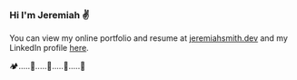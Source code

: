 ### Hi I'm Jeremiah ✌️

You can view my online portfolio and resume at [jeremiahsmith.dev](https://jeremiahsmith.dev) and my LinkedIn profile [here](https://www.linkedin.com/in/jeremiah-smith-4b946598/).

🏕️.....🌴.....🚐.....🌲.....🌳

<!--
**psygypsie/psygypsie** is a ✨ _special_ ✨ repository because its `README.md` (this file) appears on your GitHub profile.

Here are some ideas to get you started:

- 🔭 I’m currently working on ...
- 🌱 I’m currently learning ...
- 👯 I’m looking to collaborate on ...
- 🤔 I’m looking for help with ...
- 💬 Ask me about ...
- 📫 How to reach me: ...
- 😄 Pronouns: ...
- ⚡ Fun fact: ...
-->
